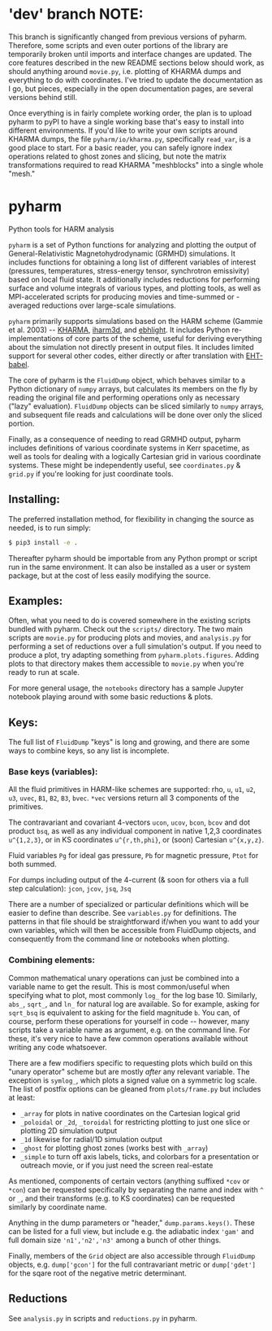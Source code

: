 # 'dev' branch NOTE:
This branch is significantly changed from previous versions of pyharm.  Therefore, some scripts and even outer portions of the library are temporarily broken until imports and interface changes are updated.  The core features described in the new README sections below should work, as should anything around `movie.py`, i.e. plotting of KHARMA dumps and everything to do with coordinates.  I've tried to update the documentation as I go, but pieces, especially in the open documentation pages, are several versions behind still.

Once everything is in fairly complete working order, the plan is to upload pyharm to pyPI to have a single working base that's easy to install into different environments.  If you'd like to write your own scripts around KHARMA dumps, the file `pyharm/io/kharma.py`, specifically `read_var`, is a good place to start.  For a basic reader, you can safely ignore index operations related to ghost zones and slicing, but note the matrix transformations required to read KHARMA "meshblocks" into a single whole "mesh."

# pyharm
Python tools for HARM analysis

`pyharm` is a set of Python functions for analyzing and plotting the output of General-Relativistic Magnetohydrodynamic (GRMHD) simulations.  It includes functions for obtaining a long list of different variables of interest (pressures, temperatures, stress-energy tensor, synchrotron emissivity) based on local fluid state.  It additionally includes reductions for performing surface and volume integrals of various types, and plotting tools, as well as MPI-accelerated scripts for producing movies and time-summed or -averaged reductions over large-scale simulations.

`pyharm` primarily supports simulations based on the HARM scheme (Gammie et al. 2003) -- [KHARMA](https://github.com/AFD-Illinois/kharma), [iharm3d](https://github.com/AFD-Illinois/iharm3d), and [ebhlight](https://github.com/AFD-Illinois/ebhlight).  It includes Python re-implementations of core parts of the scheme, useful for deriving everything about the simulation not directly present in output files.  It includes limited support for several other codes, either directly or after translation with [EHT-babel](https://github.com/AFD-Illinois/EHT-babel/).

The core of pyharm is the `FluidDump` object, which behaves similar to a Python dictionary of `numpy` arrays, but calculates its members on the fly by reading the original file and performing operations only as necessary ("lazy" evaluation).  `FluidDump` objects can be sliced similarly to `numpy` arrays, and subsequent file reads and calculations will be done over only the sliced portion.

Finally, as a consequence of needing to read GRMHD output, pyharm includes definitions of various coordinate systems in Kerr spacetime, as well as tools for dealing with a logically Cartesian grid in various coordinate systems.  These might be independently useful, see `coordinates.py` & `grid.py` if you're looking for just coordinate tools.

## Installing:
The preferred installation method, for flexibility in changing the source as needed, is to run simply:
```bash
$ pip3 install -e .
```
Thereafter pyharm should be importable from any Python prompt or script run in the same environment.  It can also be installed as a user or system package, but at the cost of less easily modifying the source.

## Examples:
Often, what you need to do is covered somewhere in the existing scripts bundled with pyharm.  Check out the `scripts/` directory.  The two main scripts are `movie.py` for producing plots and movies, and `analysis.py` for performing a set of reductions over a full simulation's output.  If you need to produce a plot, try adapting something from `pyharm.plots.figures`.  Adding plots to that directory makes them accessible to `movie.py` when you're ready to run at scale.

For more general usage, the `notebooks` directory has a sample Jupyter notebook playing around with some basic reductions & plots.

## Keys:
The full list of `FluidDump` "keys" is long and growing, and there are some ways to combine keys, so any list is incomplete.

### Base keys (variables):

All the fluid primitives in HARM-like schemes are supported: rho, `u`, `u1`, `u2`, `u3`, `uvec`, `B1`, `B2`, `B3`, `bvec`. `*vec` versions return all 3 components of the primitives.

The contravariant and covariant 4-vectors `ucon`, `ucov`, `bcon`, `bcov` and dot product `bsq`, as well as any individual component in native 1,2,3 coordinates `u^{1,2,3}`, or in KS coordinates `u^{r,th,phi}`, or (soon) Cartesian `u^{x,y,z}`.

Fluid variables `Pg` for ideal gas pressure, `Pb` for magnetic pressure, `Ptot` for both summed.  

For dumps including output of the 4-current (& soon for others via a full step calculation): `jcon`, `jcov`, `jsq`, `Jsq`

There are a number of specialized or particular definitions which will be easier to define than describe.  See `variables.py` for definitions.  The patterns in that file should be straightforward if/when you want to add your own variables, which will then be accessible from FluidDump objects, and consequently from the command line or notebooks when plotting.

### Combining elements:

Common mathematical unary operations can just be combined into a variable name to get the result.  This is most common/useful when specifying what to plot, most commonly `log_` for the log base 10.  Similarly, `abs_`, `sqrt_`, and `ln_` for natural log are available.  So for example, asking for `sqrt_bsq` is equivalent to asking for the field magnitude `b`.  You can, of course, perform these operations for yourself in code -- however, many scripts take a variable name as argument, e.g. on the command line.  For these, it's very nice to have a few common operations available without writing any code whatsoever.

There are a few modifiers specific to requesting plots which build on this "unary operator" scheme but are mostly *after* any relevant variable. The exception is `symlog_`, which plots a signed value on a symmetric log scale.  The list of postfix options can be gleaned from `plots/frame.py` but includes at least:
* `_array` for plots in native coordinates on the Cartesian logical grid
* `_poloidal` or `_2d`, `_toroidal` for restricting plotting to just one slice or plotting 2D simulation output
* `_1d` likewise for radial/1D simulation output
* `_ghost` for plotting ghost zones (works best with `_array`)
* `_simple` to turn off axis labels, ticks, and colorbars for a presentation or outreach movie, or if you just need the screen real-estate

As mentioned, components of certain vectors (anything suffixed `*cov` or `*con`) can be requested specifically by separating the name and index with `^` or `_`, and their transforms (e.g. to KS coordinates) can be requested similarly by coordinate name.

Anything in the dump parameters or "header," `dump.params.keys()`.  These can be listed for a full view, but include e.g. the adiabatic index `'gam'` and full domain size `'n1','n2','n3'` among a bunch of other things.

Finally, members of the `Grid` object are also accessible through `FluidDump` objects, e.g. `dump['gcon']` for the full contravariant metric or `dump['gdet']` for the sqare root of the negative metric determinant.

## Reductions

See `analysis.py` in scripts and `reductions.py` in pyharm.